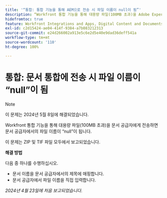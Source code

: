 ```yaml
---
title: '“통합: 통합 기능을 통해 AEM으로 전송 시 파일 이름이 null이 됨”'
description: “Workfront 통합 기능을 통해 대용량 파일(100MB 초과)을 Adobe Experience Manager로 전송하면 AEM에서의 파일 이름이 null이 됩니다. ”
hidefromtoc: true
feature: Workfront Integrations and Apps, Digital Content and Documents
exl-id: c2d15424-ae04-414f-9384-a7b083212313
source-git-commit: e24d266002a913e5c6e2d5e40e9dad36deff541a
workflow-type: tm+mt
source-wordcount: '110'
ht-degree: 100%

---
```


# 통합: 문서 통합에 전송 시 파일 이름이 “null”이 됨

>[!NOTE]
>
>이 문제는 2024년 5월 8일에 해결되었습니다.

Workfront 통합 기능을 통해 대용량 파일(100MB 초과)을 문서 공급자에게 전송하면 문서 공급자에서의 파일 이름이 “null”이 됩니다.

이 문제는 ZIP 및 TIF 파일 모두에서 보고되었습니다.

**해결 방법**

다음 중 하나를 수행하십시오.

* 문서 이름을 문서 공급자에서의 제목에 매핑합니다.
* 문서 공급자에서 파일 이름을 직접 입력합니다.

_2024년 4월 23일에 처음 보고되었습니다._

